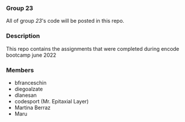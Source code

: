 ### Group 23
All of group *23*'s code will be posted in this repo.

### Description
This repo contains the assignments that were completed during encode bootcamp june 2022

### Members
- bfranceschin
- diegoalzate
- dlanesan
- codesport (Mr. Epitaxial Layer)
- Martina Berraz
- Maru
